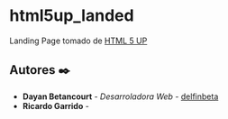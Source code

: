 # html5up_landed
Landing Page tomado de [HTML 5 UP](https://html5up.net/landed)

## Autores ✒️

* **Dayan Betancourt** - *Desarroladora Web* - [delfinbeta](https://github.com/delfinbeta)
* **Ricardo Garrido** - 
